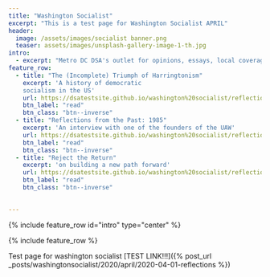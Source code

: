 ```yaml
---
title: "Washington Socialist"
excerpt: "This is a test page for Washington Socialist APRIL"
header:
  image: /assets/images/socialist banner.png
  teaser: assets/images/unsplash-gallery-image-1-th.jpg
intro:
  - excerpt: "Metro DC DSA's outlet for opinions, essays, local coverage, and analysis."
feature_row:
  - title: "The (Incomplete) Triumph of Harringtonism"
    excerpt: 'A history of democratic 
    socialism in the US'
    url: https://dsatestsite.github.io/washington%20socialist/reflections/
    btn_label: "read"
    btn_class: "btn--inverse"
  - title: "Reflections from the Past: 1985"
    excerpt: 'An interview with one of the founders of the UAW' 
    url: https://dsatestsite.github.io/washington%20socialist/reflections/
    btn_label: "read"
    btn_class: "btn--inverse"
  - title: "Reject the Return"
    excerpt: 'on building a new path forward' 
    url: https://dsatestsite.github.io/washington%20socialist/reflections/
    btn_label: "read"
    btn_class: "btn--inverse" 
    

---
```

{% include feature_row id="intro" type="center" %}

{% include feature_row %}


Test page for washington socialist [TEST LINK!!!]({% post_url _posts/washingtonsocialist/2020/april/2020-04-01-reflections %})
